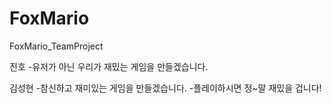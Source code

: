 # FoxMario
FoxMario_TeamProject


진호
-유저가 아닌 우리가 재밌는 게임을 만들겠습니다.

김성현
-참신하고 재미있는 게임을 만들겠습니다.
-플레이하시면 정~말 재밌을 겁니다!
